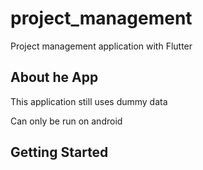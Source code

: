 # project_management

Project management application with Flutter

## About he App

This application still uses dummy data

Can only be run on android

## Getting Started
